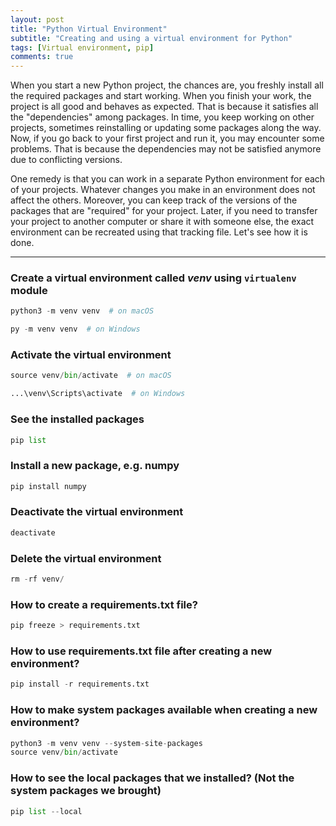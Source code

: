 ```yaml
---
layout: post
title: "Python Virtual Environment"
subtitle: "Creating and using a virtual environment for Python"
tags: [Virtual environment, pip]
comments: true
---
```


When you start a new Python project, the chances are, you freshly install all the required packages and start working. When you finish your work, the project is all good and behaves as expected. That is because it satisfies all the "dependencies" among packages. In time, you keep working on other projects, sometimes reinstalling or updating some packages along the way. Now, if you go back to your first project and run it, you may encounter some problems. That is because the dependencies may not be satisfied anymore due to conflicting versions.

One remedy is that you can work in a separate Python environment for each of your projects. Whatever changes you make in an environment does not affect the others. Moreover, you can keep track of the versions of the packages that are "required" for your project. Later, if you need to transfer your project to another computer or share it with someone else, the exact environment can be recreated using that tracking file. Let's see how it is done.

---

### Create a virtual environment called ***venv*** using `virtualenv` module
```python
python3 -m venv venv  # on macOS

py -m venv venv  # on Windows
```

### Activate the virtual environment
```python
source venv/bin/activate  # on macOS

...\venv\Scripts\activate  # on Windows
```

### See the installed packages
```python
pip list
```

### Install a new package, e.g. numpy
```python
pip install numpy
```

### Deactivate the virtual environment
```python
deactivate
```

### Delete the virtual environment
```python
rm -rf venv/
```

### How to create a requirements.txt file?
```python
pip freeze > requirements.txt
```

### How to use requirements.txt file after creating a new environment?
```python
pip install -r requirements.txt
```

### How to make system packages available when creating a new environment?
```python
python3 -m venv venv --system-site-packages
source venv/bin/activate
```

### How to see the local packages that we installed? (Not the system packages we brought)
```python
pip list --local
```
